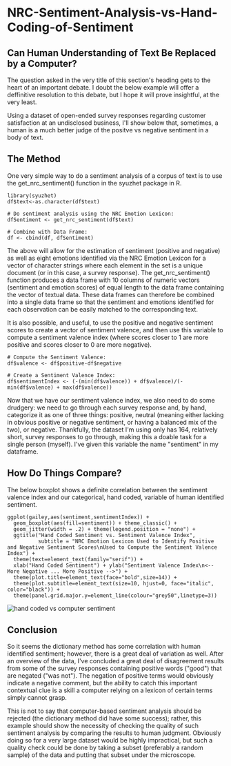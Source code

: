 # NRC-Sentiment-Analysis-vs-Hand-Coding-of-Sentiment

## Can Human Understanding of Text Be Replaced by a Computer?
The question asked in the very title of this section's heading gets to the heart of an important debate. I doubt the below example will offer a deffinitive resolution to this debate, but I hope it will prove insightful, at the very least.

Using a dataset of open-ended survey responses regarding customer satisfaction at an undisclosed business, I'll show below that, sometimes, a human is a much better judge of the positve vs negative sentiment in a body of text.

## The Method
One very simple way to do a sentiment analysis of a corpus of text is to use the get_nrc_sentiment() function in the syuzhet package in R.

    library(syuzhet)
    df$text<-as.character(df$text)

    # Do sentiment analysis using the NRC Emotion Lexicon:
    dfSentiment <- get_nrc_sentiment(df$text)

    # Combine with Data Frame:
    df <- cbind(df, dfSentiment)

The above will allow for the estimation of sentiment (positive and negative) as well as eight emotions identified via the NRC Emotion Lexicon for a vector of character strings where each element in the set is a unique document (or in this case, a survey response). The get_nrc_sentiment() function produces a data frame with 10 columns of numeric vectors (sentiment and emotion scores) of equal length to the data frame containing the vector of textual data. These data frames can therefore be combined into a single data frame so that the sentiment and emotions identified for each observation can be easily matched to the corresponding text.

It is also possible, and useful, to use the positive and negative sentiment scores to create a vector of sentiment valence, and then use this variable to compute a sentiment valence index (where scores closer to 1 are more positive and scores closer to 0 are more negative).

    # Compute the Sentiment Valence:
    df$valence <- df$positive-df$negative

    # Create a Sentiment Valence Index:
    df$sentimentIndex <- (-(min(df$valence)) + df$valence)/(-min(df$valence) + max(df$valence))

Now that we have our sentiment valence index, we also need to do some drudgery: we need to go through each survey response and, by hand, categorize it as one of three things: positive, neutral (meaning either lacking in obvious positive or negative sentiment, or having a balanced mix of the two), or negative. Thankfully, the dataset I'm using only has 164, relatively short, survey responses to go through, making this a doable task for a single person (myself). I've given this variable the name "sentiment" in my dataframe.

## How Do Things Compare?
The below boxplot shows a definite correlation between the sentiment valence index and our categorical, hand coded, variable of human identified sentiment.

    ggplot(gailey,aes(sentiment,sentimentIndex)) + 
      geom_boxplot(aes(fill=sentiment)) + theme_classic() +
      geom_jitter(width = .2) + theme(legend.position = "none") +
      ggtitle("Hand Coded Sentiment vs. Sentiment Valence Index",
              subtitle = "NRC Emotion Lexicon Used to Identify Positive and Negative Sentiment Scores\nUsed to Compute the Sentiment Valence Index") +
      theme(text=element_text(family="serif")) +
      xlab("Hand Coded Sentiment") + ylab("Sentiment Valence Index\n<-- More Negative ... More Positive -->") +
      theme(plot.title=element_text(face="bold",size=14)) +
      theme(plot.subtitle=element_text(size=10, hjust=0, face="italic", color="black")) +
      theme(panel.grid.major.y=element_line(colour="grey50",linetype=3))

![hand coded vs computer sentiment](https://cloud.githubusercontent.com/assets/23504082/22128313/7e5e2a40-de65-11e6-8cee-53131af17103.jpeg)

## Conclusion
So it seems the dictionary method has some correlation with human identified sentiment; however, there is a great deal of variation as well. After an overview of the data, I've concluded a great deal of disagreement results from some of the survey responses containing positive words ("good") that are negated ("was not"). The negation of positive terms would obviously indicate a negative comment, but the ability to catch this important contextual clue is a skill a computer relying on a lexicon of certain terms simply cannot grasp. 

This is not to say that computer-based sentiment analysis should be rejected (the dictionary method did have some success); rather, this example should show the necessity of checking the quality of such sentiment analysis by comparing the results to human judgment. Obviously doing so for a very large dataset would be highly impractical, but such a quality check could be done by taking a subset (preferably a random sample) of the data and putting that subset under the microscope.
